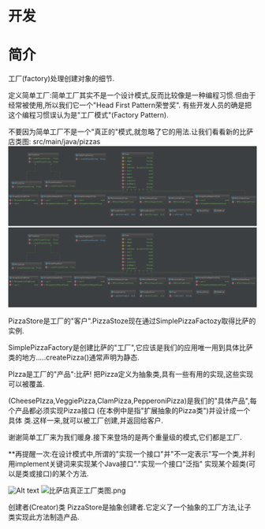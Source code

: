 # 开发

# 简介

工厂(factory)处理创建对象的细节.

定义简单工厂:简单工厂其实不是一个设计模式,反而比较像是一种编程习惯.但由于经常被使用,所以我们它一个"Head First Pattern荣誉奖". 有些开发人员的确是把这个编程习惯误认为是"工厂模式"(Factory Pattern).

不要因为简单工厂不是一个"真正的"模式,就忽略了它的用法.让我们看看新的比萨店类图:
src/main/java/pizzas
![Alt text](https://github.com/bfylu/factory/raw/master/image/pizzaFactory.png)
![比萨店简单工厂类图.png](https://github.com/bfylu/factory/raw/master/image/pizzaFactory.png)

PizzaStore是工厂的"客户".PizzaStoze现在通过SimplePizzaFactozy取得比萨的实例.

SimplePizzaFactory是创建比萨的"工厂",它应该是我们的应用唯一用到具体比萨类的地方.....createPizza()通常声明为静态.

PIzza是工厂的"产品":比萨! 把Pizza定义为抽象类,具有一些有用的实现,这些实现可以被覆盖.

(CheesePIzza,VeggiePizza,ClamPizza,PepperoniPizza)是我们的"具体产品",每个产品都必须实现Pizza接口
(在本例中是指"扩展抽象的Pizza类")并设计成一个具体 类.这样一来,就可以被工厂创建,并返回给客户.

谢谢简单工厂来为我们暖身.接下来登场的是两个重量级的模式,它们都是工厂.

**再提醒一次:在设计模式中,所谓的"实现一个接口"并"不一定表示"写一个类,并利用implement关键词来实现某个Java接口"."实现一个接口"泛指"
实现某个超类(可以是类或接口)的某个方法.

![Alt text](https://github.com/bfylu/factory/raw/master/image/pizzaFactoryM.png)
![比萨店真正工厂类图.png](https://github.com/bfylu/factory/raw/master/image/pizzaFactoryM.png)

创建者(Creator)类 PizzaStore是抽象创建者.它定义了一个抽象的工厂方法,让子类实现此方法制造产品.

